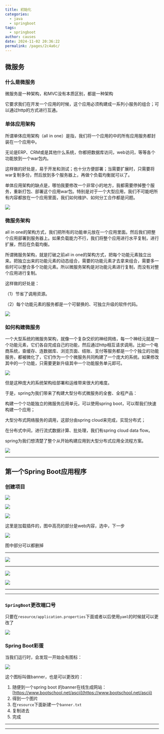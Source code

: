 ```yaml
---
title: 初始化
categories: 
  - java
  - springboot
tags: 
  - springboot
author: causes
date: 2024-11-02 20:36:22
permalink: /pages/2c4a6c/
---
```

## 微服务


### 什么是微服务


微服务是一种架构，和MVC没有本质区别，都是一种架构



它要求我们在开发一个应用的时候，这个应用必须构建成一系列小服务的组合；可以通过http的方式进行互通。



### 单体应用架构


所谓单体应用架构（all in one）是指，我们将一个应用的中的所有应用服务都封装在一个应用中。



无论是ERP、CRM或是其他什么系统，你都把数据库访问，web访问，等等各个功能放到一个war包内。



这样做的好处是，易于开发和测试；也十分方便部署；当需要扩展时，只需要将war复制多份，然后放到多个服务器上，再做个负载均衡就可以了。



单体应用架构的缺点是，哪怕我要修改一个非常小的地方，我都需要停掉整个服务，重新打包、部署这个应用war包。特别是对于一个大型应用，我们不可能吧所有内容都放在一个应用里面，我们如何维护、如何分工合作都是问题。



![](https://img2020.cnblogs.com/blog/2043786/202101/2043786-20210106193406518-1364461531.png)



### 微服务架构


all in one的架构方式，我们把所有的功能单元放在一个应用里面。然后我们把整个应用部署到服务器上。如果负载能力不行，我们将整个应用进行水平复制，进行扩展，然后在负载均衡。



所谓微服务架构，就是打破之前all in one的架构方式，把每个功能元素独立出来。把独立出来的功能元素的动态组合，需要的功能元素才去拿来组合，需要多一些时可以整合多个功能元素。所以微服务架构是对功能元素进行复制，而没有对整个应用进行复制。



这样做的好处是：



（1）节省了调用资源。



（2）每个功能元素的服务都是一个可替换的、可独立升级的软件代码。



![](https://img2020.cnblogs.com/blog/2043786/202101/2043786-20210106193406754-903371771.png)



### 如何构建微服务


一个大型系统的微服务架构，就像一个复杂交织的神经网络，每一个神经元就是一个功能元素，它们各自完成自己的功能，然后通过http相互请求调用。比如一个电商系统，查缓存、连数据库、浏览页面、结账、支付等服务都是一个个独立的功能服务，都被微化了，它们作为一个个微服务共同构建了一个庞大的系统。如果修改其中的一个功能，只需要更新升级其中一个功能服务单元即可。



![](https://img2020.cnblogs.com/blog/2043786/202101/2043786-20210106193406927-435739259.png)



但是这种庞大的系统架构给部署和运维带来很大的难度。



于是，spring为我们带来了构建大型分布式微服务的全套、全程产品：



构建一个个功能独立的微服务应用单元，可以使用spring boot，可以帮我们快速构建一个应用；



大型分布式网络服务的调用，这部分由spring cloud来完成，实现分布式；



在分布式中间，进行流式数据计算、批处理，我们有spring cloud data flow。



spring为我们想清楚了整个从开始构建应用到大型分布式应用全流程方案。



![](https://img2020.cnblogs.com/blog/2043786/202101/2043786-20210106193407033-458060330.png)

---


## 第一个Spring Boot应用程序


### 创建项目


![](https://img2020.cnblogs.com/blog/2043786/202101/2043786-20210106193407234-1142189447.png)



![](https://img2020.cnblogs.com/blog/2043786/202101/2043786-20210106193407410-296083908.png)



![](https://img2020.cnblogs.com/blog/2043786/202101/2043786-20210106193407570-1077068634.png)



这里是加载插件的，图中高亮的部分是web内容，选中，下一步



![](https://img2020.cnblogs.com/blog/2043786/202101/2043786-20210106193407746-1310319080.png)



图中部分可以都删掉

---

![](https://img2020.cnblogs.com/blog/2043786/202101/2043786-20210106193407943-484742630.png)

---

![](https://img2020.cnblogs.com/blog/2043786/202101/2043786-20210106193408285-1504640361.png)



![](https://img2020.cnblogs.com/blog/2043786/202101/2043786-20210106193408374-1482619037.png)

---

---



### `SpringBoot`更改端口号


只要在`resource/application.properties`下面或者以后使用`yaml`的时候就可以更改了



![](https://img2020.cnblogs.com/blog/2043786/202101/2043786-20210106193408508-1376869782.png)



### Spring Boot彩蛋


当我们运行时，会发现一开始会有图标：



![](https://img2020.cnblogs.com/blog/2043786/202101/2043786-20210106193408666-560040053.png)



这个图标叫做banner，也是可以更改的：



1. 随便到一个spring boot 的banner在线生成网站：[https://www.bootschool.net/ascii](https://www.bootschool.net/ascii)
2. 得到一个图片
3. 在`resource`下面新建一个`banner.txt`
4. 复制进去
5. 完成

---

---


